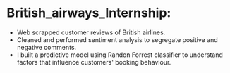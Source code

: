# British_airways_Internship:

* Web scrapped customer reviews of British airlines.
* Cleaned and performed sentiment analysis to segregate positive and negative comments.
* I built a predictive model using Randon Forrest classifier to understand factors that influence customers' booking behaviour.

